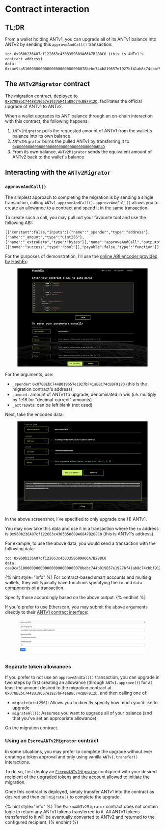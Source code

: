 # Contract interaction

## TL;DR

From a wallet holding ANTv1, you can upgrade all of its ANTv1 balance into ANTv2 by sending this `approveAndCall()` transaction:

```
to: 0x960b236A07cf122663c4303350609A66A7B288C0 (this is ANTv1's contract address)
data: 0xcae9ca51000000000000000000000000078bebc744b819657e1927bf41ab8c74cbbf912dffffffffffffffffffffffffffffffffffffffffffffffffffffffffffffffff00000000000000000000000000000000000000000000000000000000000000600000000000000000000000000000000000000000000000000000000000000000
```

## The `ANTv2Migrator` contract

The migration contract, deployed to [`0x078BEbC744B819657e1927bF41aB8C74cBBF912D`](https://etherscan.io/address/0x078BEbC744B819657e1927bF41aB8C74cBBF912D), facilitates the official upgrade of ANTv1 to ANTv2.

When a wallet upgrades its ANT balance through an on-chain interaction with this contract, the following happens:

1. `ANTv2Migrator` pulls the requested amount of ANTv1 from the wallet's balance into its own balance
2. `ANTv2Migrator` burns the pulled ANTv1 by transferring it to [`0x000000000000000000000000000000000000dEaD`](https://etherscan.io/address/0x000000000000000000000000000000000000dead)
3. From its own balance, `ANTv2Migrator` sends the equivalent amount of ANTv2 back to the wallet's balance

## Interacting with the `ANTv2Migrator`

### `approveAndCall()`

The simplest approach to completing the migration is by sending a single transaction, calling `ANTv1.approveAndCall()`. `approveAndCall()` allows you to create an allowance to a contract and spend it in the same transaction.

To create such a call, you may pull out your favourite tool and use the following ABI:

```
[{"constant":false,"inputs":[{"name":"_spender","type":"address"},{"name":"_amount","type":"uint256"},{"name":"_extraData","type":"bytes"}],"name":"approveAndCall","outputs":[{"name":"success","type":"bool"}],"payable":false,"type":"function"}]
```

For the purposes of demonstration, I'll use the [online ABI encoder provided by HashEx](https://abi.hashex.org):

<figure><img src="../../.gitbook/assets/contract interaction 1.png" alt=""><figcaption></figcaption></figure>

For the arguments, use:

* `_spender`: `0x078BEbC744B819657e1927bF41aB8C74cBBF912D` (this is the migration contract's address)
* `_amount`: amount of ANTv1 to upgrade, denominated in wei (i.e. multiply by 1e18 for "decimal-correct" amounts)
* `_extraData`: can be left blank (not used)

Next, take the encoded data:

<figure><img src="../../.gitbook/assets/contract interaction 2.png" alt=""><figcaption></figcaption></figure>

In the above screenshot, I've specified to only upgrade one (1) ANTv1.

You may now take this data and use it in a transaction where the `to` address is `0x960b236A07cf122663c4303350609A66A7B288C0` (this is ANTv1's address).

For example, to use the above data, you would send a transaction with the following data:

```
to: 0x960b236A07cf122663c4303350609A66A7B288C0
data: cae9ca51000000000000000000000000078bebc744b819657e1927bf41ab8c74cbbf912d0000000000000000000000000000000000000000000000000de0b6b3a764000000000000000000000000000000000000000000000000000000000000000000600000000000000000000000000000000000000000000000000000000000000000
```

{% hint style="info" %}
For contract-based smart accounts and multisig wallets, they will typically have functions specifying the `to` and `data` components of a transaction.

Specify those accordingly based on the above output.
{% endhint %}

If you'd prefer to use Etherscan, you may submit the above arguments directly to their [ANTv1 contract interface](https://etherscan.io/address/0x960b236a07cf122663c4303350609a66a7b288c0#writeContract):

<figure><img src="../../.gitbook/assets/contract interaction 3.png" alt=""><figcaption></figcaption></figure>

### Separate token allowances

If you prefer to not use an `approveAndCall()` transaction, you can upgrade in two steps by first creating an allowance (through `ANTv1.approve()`) for at least the amount desired to the migration contract at `0x078BEbC744B819657e1927bF41aB8C74cBBF912D`, and then calling one of:

* `migrate(uint256)`: Allows you to directly specify how much you'd like to upgrade
* `migrateAll()`: Assumes you want to upgrade all of your balance (and that you've set an appropriate allowance)

On the migration contract.

### Using an `EscrowANTv2Migrator` contract

In some situations, you may prefer to complete the upgrade without ever creating a token approval and only using vanilla `ANTv1.transfer()` interactions.

To do so, first deploy an [`EscrowANTv2Migrator`](https://github.com/aragon/aragon-network-token/blob/master/packages/v2/contracts/EscrowANTv2Migrator.sol) configured with your desired recipient of the upgraded tokens and the account allowed to initiate the migration.

Once this contract is deployed, simply transfer ANTv1 into the contract as desired and then call `migrate()` to complete the upgrade.

{% hint style="info" %}
The `EscrowANTv2Migrator` contract does not contain logic to return any ANTv1 tokens transferred to it. All ANTv1 tokens transferred to it will be eventually converted to ANTv2 and returned to the configured recipient.
{% endhint %}

